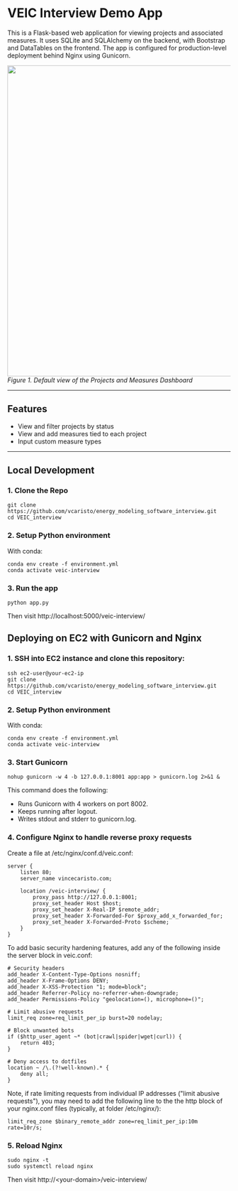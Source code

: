 # VEIC Interview Demo App

This is a Flask-based web application for viewing projects and associated measures. It uses SQLite and SQLAlchemy on the backend, with Bootstrap and DataTables on the frontend. The app is configured for production-level deployment behind Nginx using Gunicorn.

<p align="left">
  <img src="https://github.com/user-attachments/assets/54c29fe3-0fa4-4436-9d4b-59f0cdaf50c5" width="700"/>
  <br>
  <em>Figure 1. Default view of the Projects and Measures Dashboard</em>
</p>

---

## Features

- View and filter projects by status
- View and add measures tied to each project
- Input custom measure types

---

## Local Development

### 1. Clone the Repo

`git clone https://github.com/vcaristo/energy_modeling_software_interview.git`   
`cd VEIC_interview`

### 2. Setup Python environment
With conda:

`conda env create -f environment.yml`  
`conda activate veic-interview`

### 3. Run the app

`python app.py`  

Then visit http://localhost:5000/veic-interview/

## Deploying on EC2 with Gunicorn and Nginx

### 1. SSH into EC2 instance and clone this repository:

`ssh ec2-user@your-ec2-ip`    
`git clone https://github.com/vcaristo/energy_modeling_software_interview.git`    
`cd VEIC_interview`    

### 2. Setup Python environment
With conda:

`conda env create -f environment.yml`    
`conda activate veic-interview`  

### 3. Start Gunicorn

`nohup gunicorn -w 4 -b 127.0.0.1:8001 app:app > gunicorn.log 2>&1 &`  

This command does the following:
- Runs Gunicorn with 4 workers on port 8002.  
- Keeps running after logout.
- Writes stdout and stderr to gunicorn.log.

### 4. Configure Nginx to handle reverse proxy requests

Create a file at /etc/nginx/conf.d/veic.conf:

    server {
        listen 80;
        server_name vincecaristo.com;

        location /veic-interview/ {
            proxy_pass http://127.0.0.1:8001;
            proxy_set_header Host $host;
            proxy_set_header X-Real-IP $remote_addr;
            proxy_set_header X-Forwarded-For $proxy_add_x_forwarded_for;
            proxy_set_header X-Forwarded-Proto $scheme;
        }
    }

To add basic security hardening features, add any of the following inside the server block in veic.conf:

    # Security headers
    add_header X-Content-Type-Options nosniff;
    add_header X-Frame-Options DENY;
    add_header X-XSS-Protection "1; mode=block";
    add_header Referrer-Policy no-referrer-when-downgrade;
    add_header Permissions-Policy "geolocation=(), microphone=()";

    # Limit abusive requests
    limit_req zone=req_limit_per_ip burst=20 nodelay;

    # Block unwanted bots
    if ($http_user_agent ~* (bot|crawl|spider|wget|curl)) {
        return 403;
    }

    # Deny access to dotfiles
    location ~ /\.(?!well-known).* {
        deny all;
    }

Note, if rate limiting requests from individual IP addresses ("limit abusive requests"), you may 
need to add the following line to the the http block of your nginx.conf files (typically, at folder /etc/nginx/):

    limit_req_zone $binary_remote_addr zone=req_limit_per_ip:10m rate=10r/s;

### 5. Reload Nginx

`sudo nginx -t`    
`sudo systemctl reload nginx`    

Then visit http://\<your-domain\>/veic-interview/

